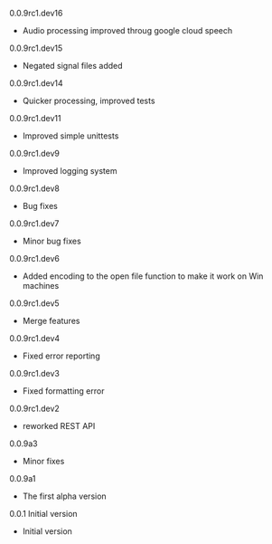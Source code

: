 0.0.9rc1.dev16
- Audio processing improved throug google cloud speech

0.0.9rc1.dev15
- Negated signal files added

0.0.9rc1.dev14
- Quicker processing, improved tests

0.0.9rc1.dev11
- Improved simple unittests

0.0.9rc1.dev9
- Improved logging system

0.0.9rc1.dev8
- Bug fixes

0.0.9rc1.dev7
- Minor bug fixes

0.0.9rc1.dev6
- Added encoding to the open file function to make it work on Win machines

0.0.9rc1.dev5
- Merge features

0.0.9rc1.dev4
- Fixed error reporting

0.0.9rc1.dev3
- Fixed formatting error

0.0.9rc1.dev2
- reworked REST API

0.0.9a3
- Minor fixes

0.0.9a1
- The first alpha version

0.0.1 Initial version
- Initial version